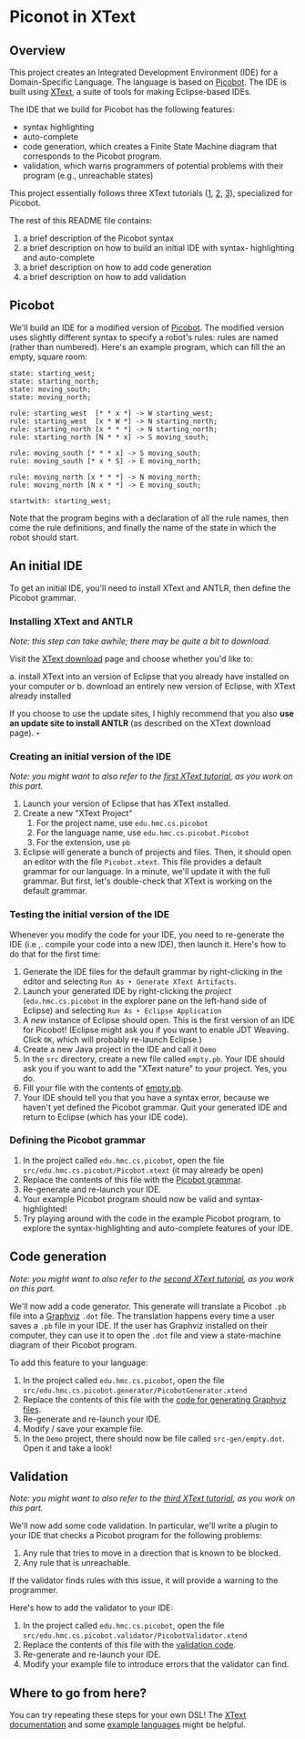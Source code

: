 # Piconot in XText

[Picobot]: https://www.cs.hmc.edu/picobot/
[XText]: https://eclipse.org/Xtext/
[Eclipse]: https://www.eclipse.org
[Graphviz]: http://www.graphviz.org/
[Tutorial1]: https://eclipse.org/Xtext/documentation/101_five_minutes.html
[Tutorial2]: https://eclipse.org/Xtext/documentation/102_domainmodelwalkthrough.html
[Tutorial3]: https://eclipse.org/Xtext/documentation/103_domainmodelnextsteps.html
[XTextDownload]: https://eclipse.org/Xtext/download.html

[ExampleFile]: /files/empty.pb
[PicobotGrammar]: /files/Picobot.xtext
[GraphvizGenerator]: /files/PicobotGenerator.xtend
[PicobotValidator]: /files/PicobotValidator.xtend

[XTextDocs]: https://eclipse.org/Xtext/documentation/index.html
[XTextExamples]: https://github.com/xtext/seven-languages-xtext

## Overview

This project creates an Integrated Development Environment (IDE) for a 
Domain-Specific Language. The language is based on [Picobot]. The IDE is built
using [XText], a suite of tools for making Eclipse-based IDEs. 

The IDE that we build for Picobot has the following features:

   + syntax highlighting
   + auto-complete
   + code generation, which creates a Finite State Machine diagram that
   corresponds to the Picobot program.
   + validation, which warns programmers of potential problems with their
   program (e.g., unreachable states)

This project essentially follows three XText tutorials ([1][Tutorial1], 
[2][Tutorial2], [3][Tutorial3]), specialized for Picobot.

The rest of this README file contains:

   1. a brief description of the Picobot syntax
   1. a brief description on how to build an initial IDE with syntax-
   highlighting and auto-complete
   1. a brief description on how to add code generation
   1. a brief description on how to add validation

## Picobot

We'll build an IDE for a modified version of [Picobot]. The modified version
uses slightly different syntax to specify a robot's rules: rules are named
(rather than numbered). Here's an example program, which can fill the an empty,
square room:

```
state: starting_west;
state: starting_north;
state: moving_south;
state: moving_north;

rule: starting_west  [* * x *] -> W starting_west;    
rule: starting_west  [x * W *] -> N starting_north;   
rule: starting_north [x * * *] -> N starting_north;  
rule: starting_north [N * * x] -> S moving_south;

rule: moving_south [* * * x] -> S moving_south;
rule: moving_south [* x * S] -> E moving_north;

rule: moving_north [x * * *] -> N moving_north;
rule: moving_north [N x * *] -> E moving_south;

startwith: starting_west;

```

Note that the program begins with a declaration of all the rule names, then come
the rule definitions, and finally the name of the state in which the robot
should start.


## An initial IDE

To get an initial IDE, you'll need to install XText and ANTLR, then define the
Picobot grammar.

### Installing XText and ANTLR
_Note: this step can take awhile; there may be quite a bit to download._

Visit the [XText download][XTextDownload] page and choose whether you'd like to:

   a. install XText into an version of Eclipse that you already have installed
   on your computer _or_
   b. download an entirely new version of Eclipse, with XText already installed

If you choose to use the update sites, I highly recommend that you also **use an
update site to install ANTLR** (as described on the XText download page).
‣
### Creating an initial version of the IDE

_Note: you might want to also refer to the [first XText tutorial][Tutorial1], as
you work on this part._

   1. Launch your version of Eclipse that has XText installed.
   1. Create a new "XText Project"
      1. For the project name, use `edu.hmc.cs.picobot`
      1. For the language name, use `edu.hmc.cs.picobot.Picobot`
      1. For the extension, use `pb`
   1. Eclipse will generate a bunch of projects and files. Then, it should open
   an editor with the file `Picobot.xtext`. This file provides a default grammar
   for our language. In a minute, we'll update it with the full grammar. But 
   first, let's double-check that XText is working on the default grammar.

### Testing the initial version of the IDE

Whenever you modify the code for your IDE, you need to re-generate the IDE (i.e
,. compile your code into a new IDE), then launch it. Here's how to do that for
the first time:

   1. Generate the IDE files for the default grammar by right-clicking in the
   editor and selecting `Run As ‣ Generate XText Artifacts`.
   1. Launch your generated IDE by right-clicking the _project_ 
   (`edu.hmc.cs.picobot` in the explorer pane on the left-hand side of 
   Eclipse) and selecting `Run As ‣ Eclipse Application`
   1. A _new_ instance of Eclipse should open. This is the first version of 
   an IDE for Picobot! (Eclipse might ask you if you want to enable JDT
   Weaving. Click `OK`, which will probably re-launch Eclipse.)
   1. Create a new Java project in the IDE and call it `Demo`
   1. In the `src` directory, create a new file called `empty.pb`. Your IDE
   should ask you if you want to add the "XText nature" to your project. Yes,
   you do.
   1. Fill your file with the contents of [empty.pb][ExampleFile].
   1. Your IDE should tell you that you have a syntax error, because we haven't
   yet defined the Picobot grammar. Quit your generated IDE and return to
   Eclipse (which has your IDE code).

### Defining the Picobot grammar

   1. In the project called `edu.hmc.cs.picobot`, open the file 
   `src/edu.hmc.cs.picobot/Picobot.xtext` (it may already be open)
   1. Replace the contents of this file with the 
   [Picobot grammar][PicobotGrammar].
   1. Re-generate and re-launch your IDE.
   1. Your example Picobot program should now be valid and syntax-highlighted!
   1. Try playing around with the code in the example Picobot program, to
   explore the syntax-highlighting and auto-complete features of your IDE.

## Code generation

_Note: you might want to also refer to the [second XText tutorial][Tutorial2], as
you work on this part._

We'll now add a code generator. This generate will translate a Picobot `.pb` 
file into a [Graphviz][Graphviz] `.dot` file. The translation happens every time
a user saves a `.pb` file in your IDE. If the user has Graphviz installed on
their computer, they can use it to open the `.dot` file and view a state-machine
diagram of their Picobot program.

To add this feature to your language:

   1. In the project called `edu.hmc.cs.picobot`, open the file 
   `src/edu.hmc.cs.picobot.generator/PicobotGenerator.xtend`
   1. Replace the contents of this file with the [code for generating Graphviz
   files][GraphvizGenerator].
   1. Re-generate and re-launch your IDE.
   1. Modify / save your example file.
   1. In the `Demo` project, there should now be file called 
   `src-gen/empty.dot`. Open it and take a look!

## Validation

_Note: you might want to also refer to the [third XText tutorial][Tutorial3], as
you work on this part._

We'll now add some code validation. In particular, we'll write a plugin to your
IDE that checks a Picobot program for the following problems:

   1. Any rule that tries to move in a direction that is known to be blocked.
   1. Any rule that is unreachable.

If the validator finds rules with this issue, it will provide a warning to the
programmer.

Here's how to add the validator to your IDE:

   1. In the project called `edu.hmc.cs.picobot`, open the file 
   `src/edu.hmc.cs.picobot.validator/PicobotValidator.xtend`
   1. Replace the contents of this file with the 
   [validation code][PicobotValidator].
   1. Re-generate and re-launch your IDE.
   1. Modify your example file to introduce errors that the validator can find.

## Where to go from here?
You can try repeating these steps for your own DSL! The
[XText documentation][XTextDocs] and some [example languages][XTextExamples]
might be helpful.

